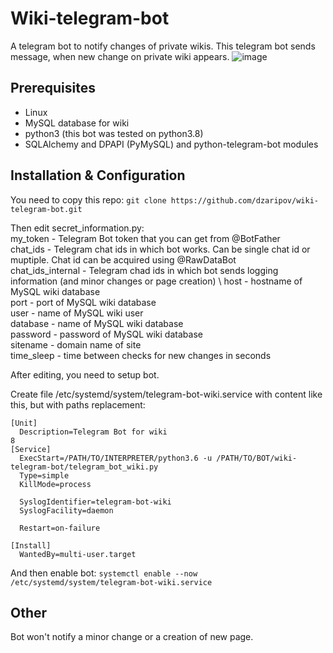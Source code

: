 # Wiki-telegram-bot
A telegram bot to notify changes of private wikis. This telegram bot sends message, when new change on private wiki appears.
![image](https://user-images.githubusercontent.com/15835291/235373926-59a6d8ed-0e5a-49af-bbf2-1c7e8e78ce37.png)
## Prerequisites
* Linux
* MySQL database for wiki
* python3 (this bot was tested on python3.8)
* SQLAlchemy and DPAPI (PyMySQL) and python-telegram-bot modules
## Installation & Configuration
You need to copy this repo: `git clone https://github.com/dzaripov/wiki-telegram-bot.git`

Then edit secret_information.py: \
my_token - Telegram Bot token that you can get from @BotFather \
chat_ids - Telegram chat ids in which bot works. Can be single chat id or muptiple. Chat id can be acquired using @RawDataBot \
chat_ids_internal - Telegram chad ids in which bot sends logging information (and minor changes or page creation) \ 
host - hostname of MySQL wiki database \
port - port of MySQL wiki database \
user - name of MySQL wiki user \
database - name of MySQL wiki database \
password - password of MySQL wiki database\
sitename - domain name of site\
time_sleep - time between checks for new changes in seconds

After editing, you need to setup bot.


Create file /etc/systemd/system/telegram-bot-wiki.service with content like this, but with paths replacement:
```
[Unit]
  Description=Telegram Bot for wiki
8
[Service]
  ExecStart=/PATH/TO/INTERPRETER/python3.6 -u /PATH/TO/BOT/wiki-telegram-bot/telegram_bot_wiki.py
  Type=simple
  KillMode=process

  SyslogIdentifier=telegram-bot-wiki
  SyslogFacility=daemon

  Restart=on-failure

[Install]
  WantedBy=multi-user.target
```
And then enable bot: `systemctl enable --now /etc/systemd/system/telegram-bot-wiki.service`

## Other
Bot won't notify a minor change or a creation of new page. 
